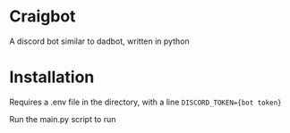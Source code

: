 # Craigbot

A discord bot similar to dadbot, written in python

# Installation

Requires a .env file in the directory, with a line `DISCORD_TOKEN={bot token}`

Run the main.py script to run
